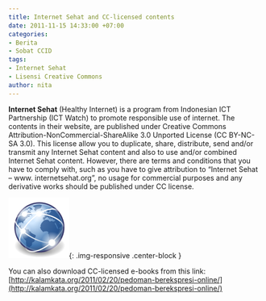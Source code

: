 ```yaml
---
title: Internet Sehat and CC-licensed contents
date: 2011-11-15 14:33:00 +07:00
categories:
- Berita
- Sobat CCID
tags:
- Internet Sehat
- Lisensi Creative Commons
author: nita
---
```


**Internet Sehat** (Healthy Internet) is a program from Indonesian ICT Partnership (ICT Watch) to promote responsible use of internet. The contents in their website, are published under Creative Commons Attribution-NonCommercial-ShareAlike 3.0 Unported License (CC BY-NC-SA 3.0). This license allow you to duplicate, share, distribute, send and/or transmit any Internet Sehat content and also to use and/or combined Internet Sehat content. However, there are terms and conditions that you have to comply with, such as you have to give attribution to “Internet Sehat – www. internetsehat.org”, no usage for commercial purposes and any derivative works should be published under CC license.

![120px-Applications-internet.svg.png](/uploads/120px-Applications-internet.svg.png){: .img-responsive .center-block }

You can also download CC-licensed e-books from this link: [http://kalamkata.org/2011/02/20/pedoman-berekspresi-online/](http://kalamkata.org/2011/02/20/pedoman-berekspresi-online/)